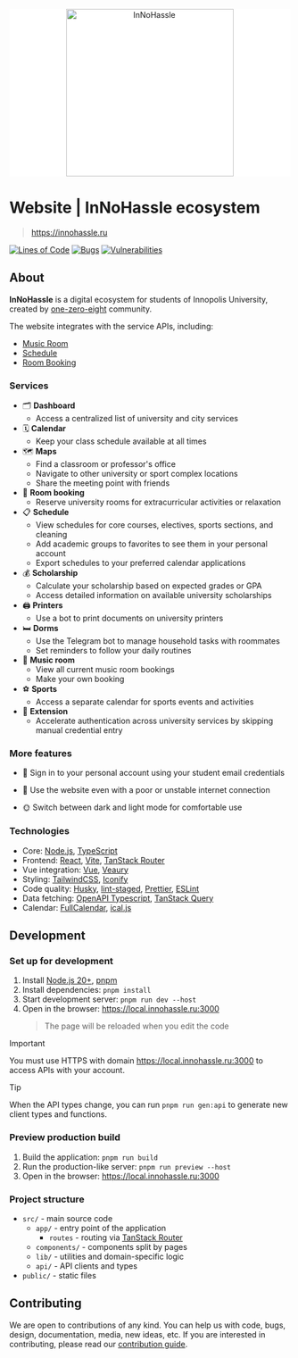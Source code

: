 <p align="center" style="background-color: white">
  <a href="https://innohassle.ru">
    <img alt="InNoHassle" height="300px" src="https://raw.githubusercontent.com/one-zero-eight/design/212a5c06590c4d469a0a894481c09915a4b1735f/logo/ing-white-outline-transparent.svg">
  </a>
</p>

# Website | InNoHassle ecosystem

> https://innohassle.ru

[![Lines of Code](https://sonarcloud.io/api/project_badges/measure?project=one-zero-eight_InNoHassle-Website&metric=ncloc)](https://sonarcloud.io/summary/new_code?id=one-zero-eight_InNoHassle-Website)
[![Bugs](https://sonarcloud.io/api/project_badges/measure?project=one-zero-eight_InNoHassle-Website&metric=bugs)](https://sonarcloud.io/summary/new_code?id=one-zero-eight_InNoHassle-Website)
[![Vulnerabilities](https://sonarcloud.io/api/project_badges/measure?project=one-zero-eight_InNoHassle-Website&metric=vulnerabilities)](https://sonarcloud.io/summary/new_code?id=one-zero-eight_InNoHassle-Website)

## About

**InNoHassle** is a digital ecosystem for students of Innopolis University, created by [one-zero-eight](https://github.com/one-zero-eight) community.

The website integrates with the service APIs, including:
- [Music Room](https://github.com/one-zero-eight/music-room)
- [Schedule](https://github.com/one-zero-eight/events)
- [Room Booking](https://github.com/one-zero-eight/room-booking)

### Services
- 🗂️ **Dashboard**
  - Access a centralized list of university and city services
- 🗓️ **Calendar**
  - Keep your class schedule available at all times
- 🗺️ **Maps**
  - Find a classroom or professor's office
  - Navigate to other university or sport complex locations
  - Share the meeting point with friends
- 📌 **Room booking**
  - Reserve university rooms for extracurricular activities or relaxation
- 📋 **Schedule**
  - View schedules for core courses, electives, sports sections, and cleaning
  - Add academic groups to favorites to see them in your personal account
  - Export schedules to your preferred calendar applications
- 💰 **Scholarship**
  - Calculate your scholarship based on expected grades or GPA
  - Access detailed information on available university scholarships
- 🖨️ **Printers**
  - Use a bot to print documents on university printers
- 🛏️ **Dorms**
  - Use the Telegram bot to manage household tasks with roommates
  - Set reminders to follow your daily routines
- 🎵 **Music room**
  - View all current music room bookings
  - Make your own booking
- ⚽ **Sports**
  - Access a separate calendar for sports events and activities
- 🚀 **Extension**
  - Accelerate authentication across university services by skipping manual credential entry

### More features

- 🔑 Sign in to your personal account using your student email credentials

- 📴 Use the website even with a poor or unstable internet connection

- 🌞 Switch between dark and light mode for comfortable use

### Technologies

- Core: [Node.js](https://nodejs.org), [TypeScript](https://www.typescriptlang.org/)
- Frontend: [React](https://react.dev/), [Vite](https://vitejs.dev/), [TanStack Router](https://tanstack.com/router/latest/docs/framework/react/overview)
- Vue integration: [Vue](https://vuejs.org/), [Veaury](https://github.com/gloriasoft/veaury)
- Styling: [TailwindCSS](https://tailwindcss.com/), [Iconify](https://iconify.design/)
- Code quality: [Husky](https://typicode.github.io/husky/), [lint-staged](https://github.com/lint-staged/lint-staged), [Prettier](https://prettier.io/), [ESLint](https://eslint.org/)
- Data fetching: [OpenAPI Typescript](https://openapi-ts.dev/), [TanStack Query](https://tanstack.com/query/latest)
- Calendar: [FullCalendar](https://fullcalendar.io/), [ical.js](https://github.com/kewisch/ical.js)

## Development

### Set up for development

1. Install [Node.js 20+](https://nodejs.org), [pnpm](https://pnpm.io)
2. Install dependencies: `pnpm install`
3. Start development server: `pnpm run dev --host`
4. Open in the browser: https://local.innohassle.ru:3000
   > The page will be reloaded when you edit the code

> [!IMPORTANT]
> You must use HTTPS with domain https://local.innohassle.ru:3000 to access APIs with your account.

> [!TIP]
> When the API types change, you can run `pnpm run gen:api` to generate new client types and functions.

### Preview production build

1. Build the application: `pnpm run build`
2. Run the production-like server: `pnpm run preview --host`
3. Open in the browser: https://local.innohassle.ru:3000

### Project structure

- `src/` - main source code
  - `app/` - entry point of the application
    - `routes` - routing via [TanStack Router](https://tanstack.com/router/latest/docs/framework/react/guide/file-based-routing)
  - `components/` - components split by pages
  - `lib/` - utilities and domain-specific logic
  - `api/` - API clients and types
- `public/` - static files

## Contributing

We are open to contributions of any kind.
You can help us with code, bugs, design, documentation, media, new ideas, etc.
If you are interested in contributing, please read our [contribution guide](https://github.com/one-zero-eight/.github/blob/main/CONTRIBUTING.md).
